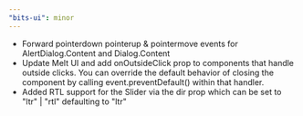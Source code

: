 ```yaml
---
"bits-ui": minor
---
```


- Forward pointerdown pointerup & pointermove events for AlertDialog.Content and Dialog.Content
- Update Melt UI and add onOutsideClick prop to components that handle outside clicks. You can override the default behavior of closing the component by calling event.preventDefault() within that handler.
- Added RTL support for the Slider via the dir prop which can be set to "ltr" | "rtl" defaulting to "ltr"
